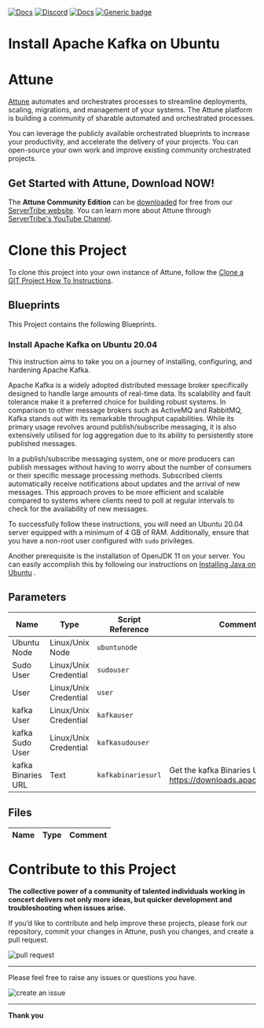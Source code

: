 



[![Docs](https://img.shields.io/badge/docs-latest-brightgreen.svg)](http://doc.servertribe.com)
[![Discord](https://img.shields.io/discord/844971127703994369)](http://discord.servertribe.com)
[![Docs](https://img.shields.io/badge/videos-watch-brightgreen.svg)](https://www.youtube.com/@servertribe)
[![Generic badge](https://img.shields.io/badge/download-latest-brightgreen.svg)](https://www.servertribe.com/community-edition/)

# Install Apache Kafka on Ubuntu






# Attune

[Attune](https://www.servertribe.com/)
automates and orchestrates processes to streamline deployments, scaling,
migrations, and management of your systems. The Attune platform is building a
community of sharable automated and orchestrated processes.

You can leverage the publicly available orchestrated blueprints to increase
your productivity, and accelerate the delivery of your projects. You can
open-source your own work and improve existing community orchestrated projects.

## Get Started with Attune, Download NOW!

The **Attune Community Edition** can be
[downloaded](https://www.servertribe.com/comunity-edition/)
for free from our
[ServerTribe website](https://www.servertribe.com/comunity-edition/).
You can learn more about Attune through
[ServerTribe's YouTube Channel](https://www.youtube.com/@servertribe).







# Clone this Project

To clone this project into your own instance of Attune, follow the
[Clone a GIT Project How To Instructions](https://servertribe-attune.readthedocs.io/en/latest/howto/design_workspace/clone_project.html).




## Blueprints

This Project contains the following Blueprints.



### Install Apache Kafka on Ubuntu 20.04

This instruction aims to take you on a journey of installing, configuring, 
and hardening Apache Kafka.

Apache Kafka is a widely adopted distributed message broker specifically 
designed to handle large amounts of real-time data. Its scalability and fault 
tolerance make it a preferred choice for building robust systems. In 
comparison to other message brokers such as ActiveMQ and RabbitMQ, Kafka 
stands out with its remarkable throughput capabilities. While its primary 
usage revolves around publish/subscribe messaging, it is also extensively 
utilised for log aggregation due to its ability to persistently store 
published messages.

In a publish/subscribe messaging system, one or more producers can publish 
messages without having to worry about the number of consumers or their 
specific message processing methods. Subscribed clients automatically 
receive notifications about updates and the arrival of new messages. This 
approach proves to be more efficient and scalable compared to systems where 
clients need to poll at regular intervals to check for the availability of 
new messages.

To successfully follow these instructions, you will need an Ubuntu 20.04 
server equipped with a minimum of 4 GB of RAM. Additionally, ensure that you 
have a non-root user configured with `sudo` privileges.

Another prerequisite is the installation of OpenJDK 11 on your server. You 
can easily accomplish this by following our instructions on 
[Installing Java on Ubuntu](https://www.attuneautomation.com/Install-Java-on-Ubuntu/)
.




## Parameters


| Name | Type | Script Reference | Comment |
| ---- | ---- | ---------------- | ------- |
| Ubuntu Node | Linux/Unix Node | `ubuntunode` |  |
| Sudo User | Linux/Unix Credential | `sudouser` |  |
| User | Linux/Unix Credential | `user` |  |
| kafka User | Linux/Unix Credential | `kafkauser` |  |
| kafka Sudo User | Linux/Unix Credential | `kafkasudouser` |  |
| kafka Binaries URL | Text | `kafkabinariesurl` | Get the kafka Binaries URL here: https://downloads.apache.org/kafka/ |




## Files

| Name | Type | Comment |
| ---- | ---- | ------- |






# Contribute to this Project

**The collective power of a community of talented individuals working in
concert delivers not only more ideas, but quicker development and
troubleshooting when issues arise.**

If you’d like to contribute and help improve these projects, please fork our
repository, commit your changes in Attune, push you changes, and create a
pull request.

<img src="https://www.servertribe.com/wp-content/uploads/2023/02/Attune-pull-request-01.png" alt="pull request"/>

---

Please feel free to raise any issues or questions you have.

<img src="https://www.servertribe.com/wp-content/uploads/2023/02/Attune-get-help-02.png" alt="create an issue"/>


---

**Thank you**
